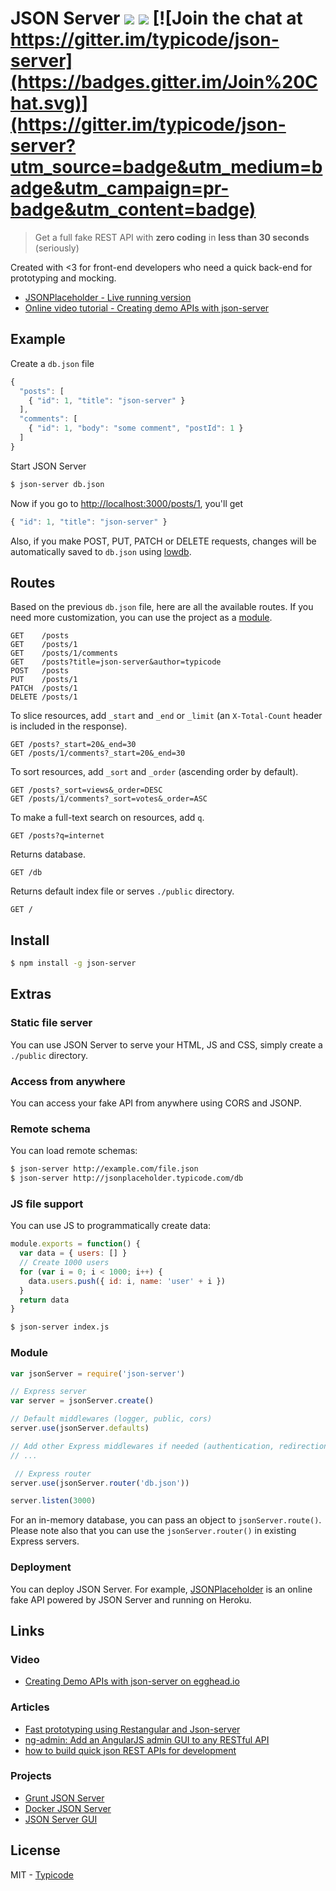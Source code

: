 # JSON Server [![](https://travis-ci.org/typicode/json-server.svg)](https://travis-ci.org/typicode/json-server) [![](https://badge.fury.io/js/json-server.svg)](http://badge.fury.io/js/json-server) [![Join the chat at https://gitter.im/typicode/json-server](https://badges.gitter.im/Join%20Chat.svg)](https://gitter.im/typicode/json-server?utm_source=badge&utm_medium=badge&utm_campaign=pr-badge&utm_content=badge)

> Get a full fake REST API with __zero coding__ in __less than 30 seconds__ (seriously)

Created with <3 for front-end developers who need a quick back-end for prototyping and mocking.

  * [JSONPlaceholder - Live running version](http://jsonplaceholder.typicode.com)
  * [Online video tutorial - Creating demo APIs with json-server](https://egghead.io/lessons/nodejs-creating-demo-apis-with-json-server)

## Example

Create a `db.json` file

```javascript
{
  "posts": [
    { "id": 1, "title": "json-server" }
  ],
  "comments": [
    { "id": 1, "body": "some comment", "postId": 1 }
  ]
}
```

Start JSON Server

```bash
$ json-server db.json
```

Now if you go to [http://localhost:3000/posts/1](), you'll get

```javascript
{ "id": 1, "title": "json-server" }
```

Also, if you make POST, PUT, PATCH or DELETE requests, changes will be automatically saved to `db.json` using [lowdb](https://github.com/typicode/lowdb).

## Routes

Based on the previous `db.json` file, here are all the available routes. If you need more customization, you can use the project as a [module](https://github.com/typicode/json-server#module).

```
GET    /posts
GET    /posts/1
GET    /posts/1/comments
GET    /posts?title=json-server&author=typicode
POST   /posts
PUT    /posts/1
PATCH  /posts/1
DELETE /posts/1
```

To slice resources, add `_start` and `_end` or `_limit` (an `X-Total-Count` header is included in the response).

```
GET /posts?_start=20&_end=30
GET /posts/1/comments?_start=20&_end=30
```

To sort resources, add `_sort` and `_order` (ascending order by default).

```
GET /posts?_sort=views&_order=DESC
GET /posts/1/comments?_sort=votes&_order=ASC
```

To make a full-text search on resources, add `q`.

```
GET /posts?q=internet
```

Returns database.

```
GET /db
```

Returns default index file or serves `./public` directory.

```
GET /
```

## Install

```bash
$ npm install -g json-server
```

## Extras

### Static file server

You can use JSON Server to serve your HTML, JS and CSS, simply create a `./public` directory.

### Access from anywhere

You can access your fake API from anywhere using CORS and JSONP.

### Remote schema

You can load remote schemas:

```bash
$ json-server http://example.com/file.json
$ json-server http://jsonplaceholder.typicode.com/db
```

### JS file support

You can use JS to programmatically create data:

```javascript
module.exports = function() {
  var data = { users: [] }
  // Create 1000 users
  for (var i = 0; i < 1000; i++) {
    data.users.push({ id: i, name: 'user' + i })
  }
  return data
}
```

```bash
$ json-server index.js
```

### Module

```javascript
var jsonServer = require('json-server')

// Express server
var server = jsonServer.create()

// Default middlewares (logger, public, cors)
server.use(jsonServer.defaults)

// Add other Express middlewares if needed (authentication, redirections, ...)
// ...

 // Express router
server.use(jsonServer.router('db.json'))

server.listen(3000)
```

For an in-memory database, you can pass an object to `jsonServer.route()`.
Please note also that you can use the `jsonServer.router()` in existing Express servers.

### Deployment

You can deploy JSON Server. For example, [JSONPlaceholder](http://jsonplaceholder.typicode.com) is an online fake API powered by JSON Server and running on Heroku.

## Links

### Video

* [Creating Demo APIs with json-server on egghead.io](https://egghead.io/lessons/nodejs-creating-demo-apis-with-json-server)

### Articles

* [Fast prototyping using Restangular and Json-server](http://glebbahmutov.com/blog/fast-prototyping-using-restangular-and-json-server/)
* [ng-admin: Add an AngularJS admin GUI to any RESTful API](http://marmelab.com/blog/2014/09/15/easy-backend-for-your-restful-api.html)
* [how to build quick json REST APIs for development](http://outloudthinking.me/how-to-build-quick-json-rest-apis/)

### Projects

* [Grunt JSON Server](https://github.com/tfiwm/grunt-json-server)
* [Docker JSON Server](https://github.com/clue/docker-json-server)
* [JSON Server GUI](https://github.com/naholyr/json-server-gui)

## License

MIT - [Typicode](https://github.com/typicode)
